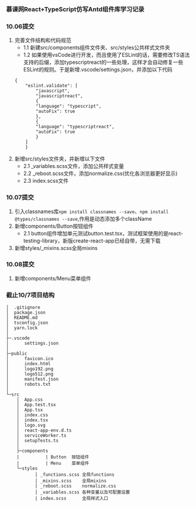 ### 慕课网React+TypeScript仿写Antd组件库学习记录

### 10.06提交
1. 完善文件结构和代码规范
    - 1.1 新建src/components组件文件夹、src/styles公共样式文件夹
    - 1.2 如果使用vsCode进行开发，而且使用了ESLint的话，需要修改TS语法支持的后缀，添加typescriptreact的一些处理，这样才会自动修复一些ESLint的规则。于是新增.vscode/settings.json，并添加以下代码
    ```
    {
        "eslint.validate": [
            "javascript",
            "javascriptreact",
            {
            "language": "typescript",
            "autoFix": true
            },
            {
            "language": "typescriptreact",
            "autoFix": true
            }
        ]
        }
    ```
2. 新增src/styles文件夹，并新增以下文件
    - 2.1 _variables.scss文件，添加公共样式变量
    - 2.2 _reboot.scss文件，添加normalize.css(优化各浏览器更好显示)
    - 2.3 index.scss文件

### 10.07提交
1. 引入classnames库`npm install classnames --save`、`npm install @types/classnames --save`,作用是动态添加多个className
2. 新增components/Button按钮组件
    - 2.1 button组件增加单元测试button.test.tsx，测试框架使用的是react-testing-library，新版create-react-app已经自带，无需下载
3. 新增styles/_mixins.scss全局mixins

### 10.08提交
1. 新增components/Menu菜单组件

### 截止10/7项目结构
```
│  .gitignore  
│  package.json  
│  README.md  
│  tsconfig.json  
│  yarn.lock  
│    
├─.vscode  
│      settings.json  
│                
├─public  
│      favicon.ico  
│      index.html  
│      logo192.png  
│      logo512.png  
│      manifest.json  
│      robots.txt  
│        
└─src  
    │  App.css  
    │  App.test.tsx  
    │  App.tsx  
    │  index.css  
    │  index.tsx  
    │  logo.svg  
    │  react-app-env.d.ts  
    │  serviceWorker.ts  
    │  setupTests.ts  
    │  
    ├─components  
    |          | Button  按钮组件
    |          | Menu    菜单组件
    └─styles    
           │ _functions.scss 全局functions  
           │ _mixins.scss    全局mixins  
           | _reboot.scss    normalize.css
           │ _variables.scss 各种变量以及可配置设置  
           | index.scss      全局样式入口
```